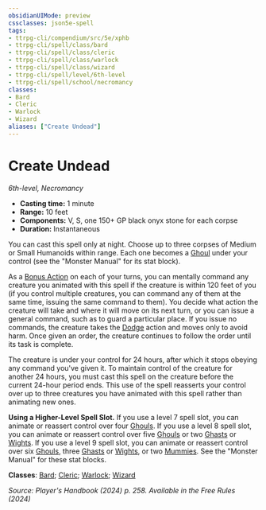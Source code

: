 ```yaml
---
obsidianUIMode: preview
cssclasses: json5e-spell
tags:
- ttrpg-cli/compendium/src/5e/xphb
- ttrpg-cli/spell/class/bard
- ttrpg-cli/spell/class/cleric
- ttrpg-cli/spell/class/warlock
- ttrpg-cli/spell/class/wizard
- ttrpg-cli/spell/level/6th-level
- ttrpg-cli/spell/school/necromancy
classes:
- Bard
- Cleric
- Warlock
- Wizard
aliases: ["Create Undead"]
---
```

# Create Undead
*6th-level, Necromancy*  


- **Casting time:** 1 minute
- **Range:** 10 feet
- **Components:** V, S, one 150+ GP black onyx stone for each corpse
- **Duration:** Instantaneous

You can cast this spell only at night. Choose up to three corpses of Medium or Small Humanoids within range. Each one becomes a [Ghoul](3-Mechanics/CLI/bestiary/undead/ghoul-xmm.md) under your control (see the "Monster Manual" for its stat block).

As a [Bonus Action](3-Mechanics/CLI/rules/variant-rules/bonus-action-xphb.md) on each of your turns, you can mentally command any creature you animated with this spell if the creature is within 120 feet of you (if you control multiple creatures, you can command any of them at the same time, issuing the same command to them). You decide what action the creature will take and where it will move on its next turn, or you can issue a general command, such as to guard a particular place. If you issue no commands, the creature takes the [Dodge](3-Mechanics/CLI/rules/actions.md#Dodge) action and moves only to avoid harm. Once given an order, the creature continues to follow the order until its task is complete.

The creature is under your control for 24 hours, after which it stops obeying any command you've given it. To maintain control of the creature for another 24 hours, you must cast this spell on the creature before the current 24-hour period ends. This use of the spell reasserts your control over up to three creatures you have animated with this spell rather than animating new ones.

**Using a Higher-Level Spell Slot.** If you use a level 7 spell slot, you can animate or reassert control over four [Ghouls](3-Mechanics/CLI/bestiary/undead/ghoul-xmm.md). If you use a level 8 spell slot, you can animate or reassert control over five [Ghouls](3-Mechanics/CLI/bestiary/undead/ghoul-xmm.md) or two [Ghasts](3-Mechanics/CLI/bestiary/undead/ghast-xmm.md) or [Wights](3-Mechanics/CLI/bestiary/undead/wight-xmm.md). If you use a level 9 spell slot, you can animate or reassert control over six [Ghouls](3-Mechanics/CLI/bestiary/undead/ghoul-xmm.md), three [Ghasts](3-Mechanics/CLI/bestiary/undead/ghast-xmm.md) or [Wights](3-Mechanics/CLI/bestiary/undead/wight-xmm.md), or two [Mummies](3-Mechanics/CLI/bestiary/undead/mummy-xmm.md). See the "Monster Manual" for these stat blocks.

**Classes**: [Bard](list-spells-classes-bard); [Cleric](list-spells-classes-cleric); [Warlock](list-spells-classes-warlock); [Wizard](list-spells-classes-wizard)

*Source: Player's Handbook (2024) p. 258. Available in the Free Rules (2024)*